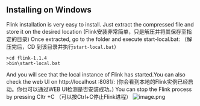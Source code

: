 Installing on Windows
---
Flink installation is very easy to install. Just extract the compressed file and store it on the desired location
(Flink安装非常简单，只是解压并将其保存至指定的目录)
Once extracted, go to the folder and execute start-local.bat:
（解压完后，CD 到该目录并执行`start-local.bat`）
```
>cd flink-1.1.4
>bin\start-local.bat
```
And you will see that the local instance of Flink has started.You can also check the web UI on http://localhost :8081/:
(你会看到本地的Flink实例已经启动。你也可以通过WEB UI检测是否安装成功。)
You can stop the Flink process by pressing Cltr +C
（可以按Ctrl+C停止Flink进程）
![image.png](https://upload-images.jianshu.io/upload_images/10186629-745049bb54b19103.png?imageMogr2/auto-orient/strip%7CimageView2/2/w/1240)

